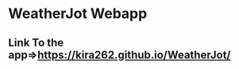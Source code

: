 # WeatherJot Webapp

## Link To the app=>https://kira262.github.io/WeatherJot/

<!--sass -w style.scss style.css-->
